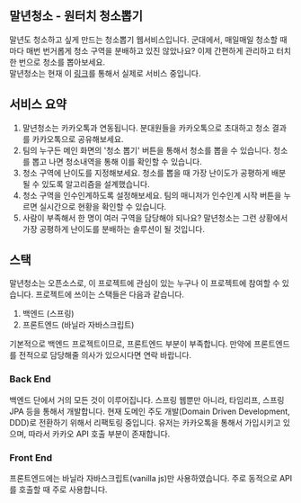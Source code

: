 
## 말년청소 - 원터치 청소뽑기
말년도 청소하고 싶게 만드는 청소뽑기 웹서비스입니다. 군대에서, 매일매일 청소할 때마다 매번 번거롭게 청소 구역을 분배하고 있진 않았나요? 이제 간편하게 관리하고 터치 한 번으로 청소를 뽑아보세요.  
말년청소는 현재 이 [링크](https://mil.malclean.kr)를 통해서 실제로 서비스 중입니다.

## 서비스 요약
1. 말년청소는 카카오톡과 연동됩니다. 분대원들을 카카오톡으로 초대하고 청소 결과를 카카오톡으로 공유해보세요.
2. 팀의 누구든 메인 화면의 '청소 뽑기' 버튼을 통해서 청소를 뽑을 수 있습니다. 청소를 뽑고 나면 청소내역을 통해 이를 확인할 수 있습니다.
3. 청소 구역에 난이도를 지정해보세요. 청소를 뽑을 때 가장 난이도가 공평하게 배분될 수 있도록 알고리즘을 설계했습니다.
4. 청소 구역을 인수인계하도록 설정해보세요. 팀의 매니저가 인수인계 시작 버튼을 누르면 실시간으로 현황을 확인할 수 있습니다.
5. 사람이 부족해서 한 명이 여러 구역을 담당해야 되나요? 말년청소는 그런 상황에서 가장 공평하게 난이도를 분배하는 솔루션이 될 것입니다.


## 스택
말년청소는 오픈소스로, 이 프로젝트에 관심이 있는 누구나 이 프로젝트에 참여할 수 있습니다. 프로젝트에 쓰이는 스택들은 다음과 같습니다.
1. 백엔드 (스프링)
2. 프론트엔드 (바닐라 자바스크립트)

기본적으로 백엔드 프로젝트이므로, 프론트엔드 부분이 부족합니다. 만약에 프론트엔드를 전적으로 담당해줄 의사가 있으시다면 연락 바랍니다.

### Back End
백엔드 단에서 거의 모든 것이 이루어집니다. 스프링 웹뿐만 아니라, 타임리프, 스프링 JPA 등을 통해서 개발합니다. 현재 도메인 주도 개발(Domain Driven Development, DDD)로 전환하기 위해서 리팩토링 중입니다.
유저는 카카오톡을 통해서 가입시키고 있으며, 따라서 카카오 API 호출 부분이 존재합니다.
### Front End
프론트엔드에는 바닐라 자바스크립트(vanilla js)만 사용하였습니다. 주로 동적으로 API를 호출할 때 주로 사용합니다.
